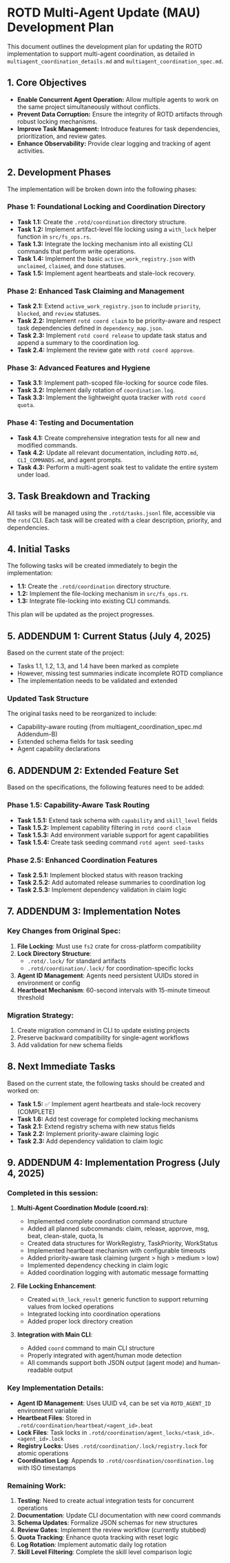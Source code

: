 
# ROTD Multi-Agent Update (MAU) Development Plan

This document outlines the development plan for updating the ROTD implementation to support multi-agent coordination, as detailed in `multiagent_coordination_details.md` and `multiagent_coordination_spec.md`.

## 1. Core Objectives

- **Enable Concurrent Agent Operation:** Allow multiple agents to work on the same project simultaneously without conflicts.
- **Prevent Data Corruption:** Ensure the integrity of ROTD artifacts through robust locking mechanisms.
- **Improve Task Management:** Introduce features for task dependencies, prioritization, and review gates.
- **Enhance Observability:** Provide clear logging and tracking of agent activities.

## 2. Development Phases

The implementation will be broken down into the following phases:

### Phase 1: Foundational Locking and Coordination Directory

- **Task 1.1:** Create the `.rotd/coordination` directory structure.
- **Task 1.2:** Implement artifact-level file locking using a `with_lock` helper function in `src/fs_ops.rs`.
- **Task 1.3:** Integrate the locking mechanism into all existing CLI commands that perform write operations.
- **Task 1.4:** Implement the basic `active_work_registry.json` with `unclaimed`, `claimed`, and `done` statuses.
- **Task 1.5:** Implement agent heartbeats and stale-lock recovery.

### Phase 2: Enhanced Task Claiming and Management

- **Task 2.1:** Extend `active_work_registry.json` to include `priority`, `blocked`, and `review` statuses.
- **Task 2.2:** Implement `rotd coord claim` to be priority-aware and respect task dependencies defined in `dependency_map.json`.
- **Task 2.3:** Implement `rotd coord release` to update task status and append a summary to the coordination log.
- **Task 2.4:** Implement the review gate with `rotd coord approve`.

### Phase 3: Advanced Features and Hygiene

- **Task 3.1:** Implement path-scoped file-locking for source code files.
- **Task 3.2:** Implement daily rotation of `coordination.log`.
- **Task 3.3:** Implement the lightweight quota tracker with `rotd coord quota`.

### Phase 4: Testing and Documentation

- **Task 4.1:** Create comprehensive integration tests for all new and modified commands.
- **Task 4.2:** Update all relevant documentation, including `ROTD.md`, `CLI_COMMANDS.md`, and agent prompts.
- **Task 4.3:** Perform a multi-agent soak test to validate the entire system under load.

## 3. Task Breakdown and Tracking

All tasks will be managed using the `.rotd/tasks.jsonl` file, accessible via the `rotd` CLI. Each task will be created with a clear description, priority, and dependencies.

## 4. Initial Tasks

The following tasks will be created immediately to begin the implementation:

- **1.1:** Create the `.rotd/coordination` directory structure.
- **1.2:** Implement the file-locking mechanism in `src/fs_ops.rs`.
- **1.3:** Integrate file-locking into existing CLI commands.

This plan will be updated as the project progresses.

## 5. ADDENDUM 1: Current Status (July 4, 2025)

Based on the current state of the project:
- Tasks 1.1, 1.2, 1.3, and 1.4 have been marked as complete
- However, missing test summaries indicate incomplete ROTD compliance
- The implementation needs to be validated and extended

### Updated Task Structure

The original tasks need to be reorganized to include:
- Capability-aware routing (from multiagent_coordination_spec.md Addendum-B)
- Extended schema fields for task seeding
- Agent capability declarations

## 6. ADDENDUM 2: Extended Feature Set

Based on the specifications, the following features need to be added:

### Phase 1.5: Capability-Aware Task Routing
- **Task 1.5.1:** Extend task schema with `capability` and `skill_level` fields
- **Task 1.5.2:** Implement capability filtering in `rotd coord claim`
- **Task 1.5.3:** Add environment variable support for agent capabilities
- **Task 1.5.4:** Create task seeding command `rotd agent seed-tasks`

### Phase 2.5: Enhanced Coordination Features
- **Task 2.5.1:** Implement blocked status with reason tracking
- **Task 2.5.2:** Add automated release summaries to coordination log
- **Task 2.5.3:** Implement dependency validation in claim logic

## 7. ADDENDUM 3: Implementation Notes

### Key Changes from Original Spec:
1. **File Locking**: Must use `fs2` crate for cross-platform compatibility
2. **Lock Directory Structure**: 
   - `.rotd/.lock/` for standard artifacts
   - `.rotd/coordination/.lock/` for coordination-specific locks
3. **Agent ID Management**: Agents need persistent UUIDs stored in environment or config
4. **Heartbeat Mechanism**: 60-second intervals with 15-minute timeout threshold

### Migration Strategy:
1. Create migration command in CLI to update existing projects
2. Preserve backward compatibility for single-agent workflows
3. Add validation for new schema fields

## 8. Next Immediate Tasks

Based on the current state, the following tasks should be created and worked on:

- **Task 1.5:** ✅ Implement agent heartbeats and stale-lock recovery (COMPLETE)
- **Task 1.6:** Add test coverage for completed locking mechanisms
- **Task 2.1:** Extend registry schema with new status fields
- **Task 2.2:** Implement priority-aware claiming logic
- **Task 2.3:** Add dependency validation to claim logic

## 9. ADDENDUM 4: Implementation Progress (July 4, 2025)

### Completed in this session:

1. **Multi-Agent Coordination Module (coord.rs)**:
   - Implemented complete coordination command structure
   - Added all planned subcommands: claim, release, approve, msg, beat, clean-stale, quota, ls
   - Created data structures for WorkRegistry, TaskPriority, WorkStatus
   - Implemented heartbeat mechanism with configurable timeouts
   - Added priority-aware task claiming (urgent > high > medium > low)
   - Implemented dependency checking in claim logic
   - Added coordination logging with automatic message formatting

2. **File Locking Enhancement**:
   - Created `with_lock_result` generic function to support returning values from locked operations
   - Integrated locking into coordination operations
   - Added proper lock directory creation

3. **Integration with Main CLI**:
   - Added `coord` command to main CLI structure
   - Properly integrated with agent/human mode detection
   - All commands support both JSON output (agent mode) and human-readable output

### Key Implementation Details:

- **Agent ID Management**: Uses UUID v4, can be set via `ROTD_AGENT_ID` environment variable
- **Heartbeat Files**: Stored in `.rotd/coordination/heartbeat/<agent_id>.beat`
- **Lock Files**: Task locks in `.rotd/coordination/agent_locks/<task_id>.<agent_id>.lock`
- **Registry Locks**: Uses `.rotd/coordination/.lock/registry.lock` for atomic operations
- **Coordination Log**: Appends to `.rotd/coordination/coordination.log` with ISO timestamps

### Remaining Work:

1. **Testing**: Need to create actual integration tests for concurrent operations
2. **Documentation**: Update CLI documentation with new coord commands
3. **Schema Updates**: Formalize JSON schemas for new structures
4. **Review Gates**: Implement the review workflow (currently stubbed)
5. **Quota Tracking**: Enhance quota tracking with reset logic
6. **Log Rotation**: Implement automatic daily log rotation
7. **Skill Level Filtering**: Complete the skill level comparison logic
